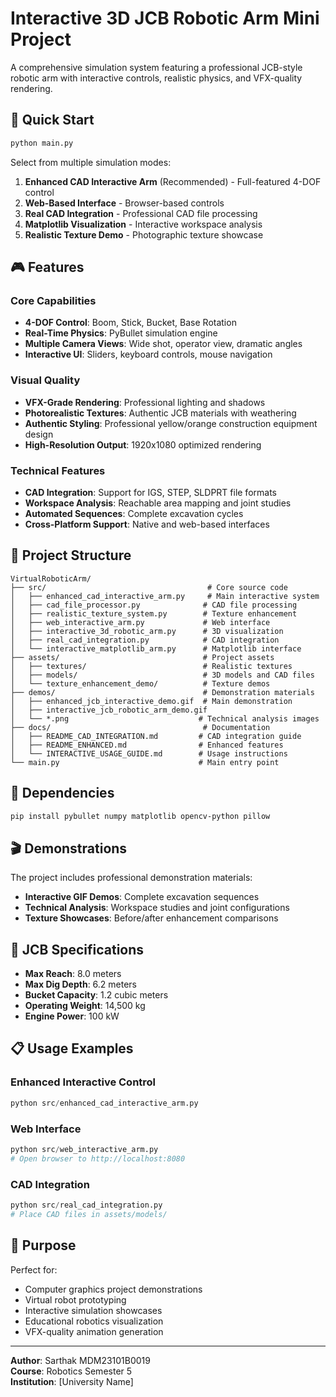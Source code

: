 # Interactive 3D JCB Robotic Arm Mini Project

A comprehensive simulation system featuring a professional JCB-style robotic arm with interactive controls, realistic physics, and VFX-quality rendering.

## 🚀 Quick Start

```bash
python main.py
```

Select from multiple simulation modes:
1. **Enhanced CAD Interactive Arm** (Recommended) - Full-featured 4-DOF control
2. **Web-Based Interface** - Browser-based controls
3. **Real CAD Integration** - Professional CAD file processing
4. **Matplotlib Visualization** - Interactive workspace analysis
5. **Realistic Texture Demo** - Photographic texture showcase

## 🎮 Features

### Core Capabilities
- **4-DOF Control**: Boom, Stick, Bucket, Base Rotation
- **Real-Time Physics**: PyBullet simulation engine
- **Multiple Camera Views**: Wide shot, operator view, dramatic angles
- **Interactive UI**: Sliders, keyboard controls, mouse navigation

### Visual Quality
- **VFX-Grade Rendering**: Professional lighting and shadows
- **Photorealistic Textures**: Authentic JCB materials with weathering
- **Authentic Styling**: Professional yellow/orange construction equipment design
- **High-Resolution Output**: 1920x1080 optimized rendering

### Technical Features
- **CAD Integration**: Support for IGS, STEP, SLDPRT file formats
- **Workspace Analysis**: Reachable area mapping and joint studies
- **Automated Sequences**: Complete excavation cycles
- **Cross-Platform Support**: Native and web-based interfaces

## 📁 Project Structure

```
VirtualRoboticArm/
├── src/                                    # Core source code
│   ├── enhanced_cad_interactive_arm.py     # Main interactive system
│   ├── cad_file_processor.py              # CAD file processing
│   ├── realistic_texture_system.py        # Texture enhancement
│   ├── web_interactive_arm.py             # Web interface
│   ├── interactive_3d_robotic_arm.py      # 3D visualization
│   ├── real_cad_integration.py            # CAD integration
│   └── interactive_matplotlib_arm.py      # Matplotlib interface
├── assets/                                # Project assets
│   ├── textures/                          # Realistic textures
│   ├── models/                            # 3D models and CAD files
│   └── texture_enhancement_demo/          # Texture demos
├── demos/                                 # Demonstration materials
│   ├── enhanced_jcb_interactive_demo.gif  # Main demonstration
│   ├── interactive_jcb_robotic_arm_demo.gif
│   └── *.png                             # Technical analysis images
├── docs/                                  # Documentation
│   ├── README_CAD_INTEGRATION.md         # CAD integration guide
│   ├── README_ENHANCED.md                # Enhanced features
│   └── INTERACTIVE_USAGE_GUIDE.md        # Usage instructions
└── main.py                               # Main entry point
```

## 🔧 Dependencies

```bash
pip install pybullet numpy matplotlib opencv-python pillow
```

## 🎬 Demonstrations

The project includes professional demonstration materials:
- **Interactive GIF Demos**: Complete excavation sequences
- **Technical Analysis**: Workspace studies and joint configurations
- **Texture Showcases**: Before/after enhancement comparisons

## 🚜 JCB Specifications

- **Max Reach**: 8.0 meters
- **Max Dig Depth**: 6.2 meters  
- **Bucket Capacity**: 1.2 cubic meters
- **Operating Weight**: 14,500 kg
- **Engine Power**: 100 kW

## 📋 Usage Examples

### Enhanced Interactive Control
```python
python src/enhanced_cad_interactive_arm.py
```

### Web Interface
```python
python src/web_interactive_arm.py
# Open browser to http://localhost:8080
```

### CAD Integration
```python
python src/real_cad_integration.py
# Place CAD files in assets/models/
```

## 🎯 Purpose

Perfect for:
- Computer graphics project demonstrations
- Virtual robot prototyping
- Interactive simulation showcases
- Educational robotics visualization
- VFX-quality animation generation

---

**Author**: Sarthak MDM23101B0019  
**Course**: Robotics Semester 5  
**Institution**: [University Name]
